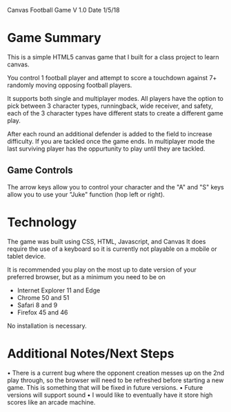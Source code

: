 Canvas Football Game V 1.0 Date 1/5/18


# Game Summary
This is a simple HTML5 canvas game that I built for a class project to learn canvas.


You control 1 football player and attempt to score a touchdown against 7+ randomly moving opposing football players.

It supports both single and multiplayer modes. All players have the option to pick between 3 character types, runningback, wide receiver, and safety, each of the 3 character types have different stats to create a different game play.

After each round an additional defender is added to the field to increase difficulty. If you are tackled once the game ends. In multiplayer mode the last surviving player has the oppurtunity to play until they are tackled.

## Game Controls
The arrow keys allow you to control your character and the "A" and "S" keys allow you to use your "Juke" function (hop left or right).

# Technology
The game was built using CSS, HTML, Javascript, and Canvas
It does require the use of a keyboard so it is currently not playable on a mobile or tablet device.

It is recommended you play on the most up to date version of your preferred browser, but as a minimum you need to be on

* Internet Explorer 11 and Edge
* Chrome 50 and 51
* Safari 8 and 9
* Firefox 45 and 46

No installation is necessary.


# Additional Notes/Next Steps
• There is a current bug where the opponent creation messes up on the 2nd play through, so the browser will need to be refreshed before starting a new game. This is something that will be fixed in future versions.
• Future versions will support sound
• I would like to eventually have it store high scores like an arcade machine.

